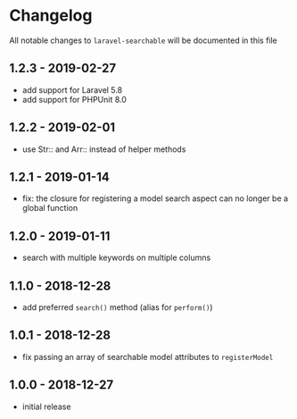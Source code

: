 # Changelog

All notable changes to `laravel-searchable` will be documented in this file

## 1.2.3 - 2019-02-27

- add support for Laravel 5.8
- add support for PHPUnit 8.0

## 1.2.2 - 2019-02-01

- use Str:: and Arr:: instead of helper methods

## 1.2.1 - 2019-01-14

- fix: the closure for registering a model search aspect can no longer be a global function

## 1.2.0 - 2019-01-11

- search with multiple keywords on multiple columns

## 1.1.0 - 2018-12-28

- add preferred `search()` method (alias for `perform()`)

## 1.0.1 - 2018-12-28

- fix passing an array of searchable model attributes to `registerModel`

## 1.0.0 - 2018-12-27

- initial release
